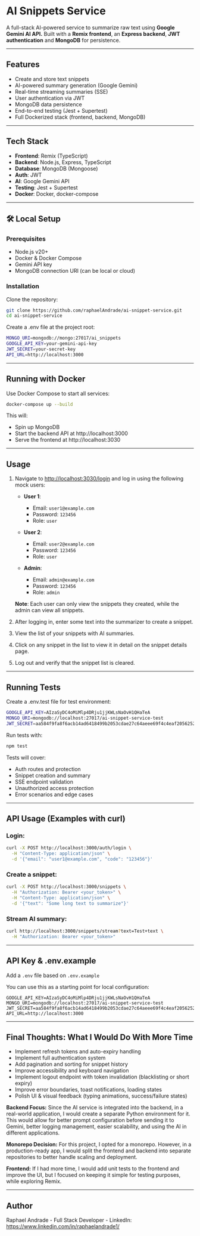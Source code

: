 # AI Snippets Service

A full-stack AI-powered service to summarize raw text using **Google Gemini AI API.**
Built with a **Remix frontend**, an **Express backend**, **JWT authentication** and **MongoDB** for persistence.

---

## Features

- Create and store text snippets
- AI-powered summary generation (Google Gemini)
- Real-time streaming summaries (SSE)
- User authentication via JWT
- MongoDB data persistence
- End-to-end testing (Jest + Supertest)
- Full Dockerized stack (frontend, backend, MongoDB)

---

## Tech Stack

- **Frontend**: Remix (TypeScript)
- **Backend**: Node.js, Express, TypeScript
- **Database**: MongoDB (Mongoose)
- **Auth**: JWT
- **AI**: Google Gemini API
- **Testing**: Jest + Supertest
- **Docker**: Docker, docker-compose

---

## 🛠️ Local Setup

### Prerequisites

- Node.js v20+
- Docker & Docker Compose
- Gemini API key
- MongoDB connection URI (can be local or cloud)

### Installation

Clone the repository:
```bash
git clone https://github.com/raphaelAndrade/ai-snippet-service.git
cd ai-snippet-service
```

Create a .env file at the project root:
```bash
MONGO_URI=mongodb://mongo:27017/ai_snippets
GOOGLE_API_KEY=your-gemini-api-key
JWT_SECRET=your-secret-key
API_URL=http://localhost:3000
```

---

## Running with Docker

Use Docker Compose to start all services:

```bash
docker-compose up --build
```

This will:
- Spin up MongoDB
- Start the backend API at http://localhost:3000
- Serve the frontend at http://localhost:3030

---

## Usage

1. Navigate to [http://localhost:3030/login](http://localhost:3030/login) and log in using the following mock users:

   - **User 1**:  
     - Email: `user1@example.com`  
     - Password: `123456`
     - Role: `user`
   
   - **User 2**:  
     - Email: `user2@example.com`  
     - Password: `123456`
     - Role: `user`

   - **Admin**:  
     - Email: `admin@example.com`  
     - Password: `123456`
     - Role: `admin`
     
   **Note**: Each user can only view the snippets they created, while the admin can view all snippets.

2. After logging in, enter some text into the summarizer to create a snippet.
3. View the list of your snippets with AI summaries.
4. Click on any snippet in the list to view it in detail on the snippet details page.
5. Log out and verify that the snippet list is cleared.

---

## Running Tests

Create a .env.test file for test environment:
```bash
GOOGLE_API_KEY=AIzaSyDC4oMiMlp4DRju1jjKWLsNaOvH1QHaTeA
MONGO_URI=mongodb://localhost:27017/ai-snippet-service-test
JWT_SECRET=aa584f9fa8f6acb14ad6418499b2053cdae27c64aeee69f4c4eaf20562524ac6df8eff6744714950861961c071d89f88f5fea1d3551ba471ca6d54a8e2fea5ae
```

Run tests with:
```bash
npm test
```

Tests will cover:
- Auth routes and protection
- Snippet creation and summary
- SSE endpoint validation
- Unauthorized access protection
- Error scenarios and edge cases

---

## API Usage (Examples with curl)

### Login:
```bash
curl -X POST http://localhost:3000/auth/login \
  -H "Content-Type: application/json" \
  -d '{"email": "user1@example.com", "code": "123456"}'
```

### Create a snippet:
```bash
curl -X POST http://localhost:3000/snippets \
  -H "Authorization: Bearer <your_token>" \
  -H "Content-Type: application/json" \
  -d '{"text": "Some long text to summarize"}'
```

### Stream AI summary:
```bash
curl http://localhost:3000/snippets/stream?text=Test+text \
  -H "Authorization: Bearer <your_token>"
```

---

## API Key & .env.example
Add a `.env` file based on `.env.example`

You can use this as a starting point for local configuration:
```env
GOOGLE_API_KEY=AIzaSyDC4oMiMlp4DRju1jjKWLsNaOvH1QHaTeA
MONGO_URI=mongodb://localhost:27017/ai-snippet-service-test
JWT_SECRET=aa584f9fa8f6acb14ad6418499b2053cdae27c64aeee69f4c4eaf20562524ac6df8eff6744714950861961c071d89f88f5fea1d3551ba471ca6d54a8e2fea5ae
API_URL=http://localhost:3000
```

---

## Final Thoughts: What I Would Do With More Time 

- Implement refresh tokens and auto-expiry handling 
- Implement full authentication system
- Add pagination and sorting for snippet history 
- Improve accessibility and keyboard navigation 
- Implement logout endpoint with token invalidation (blacklisting or short expiry)
- Improve error boundaries, toast notifications, loading states 
- Polish UI & visual feedback (typing animations, success/failure states)

**Backend Focus:** Since the AI service is integrated into the backend, in a real-world application, I would create a separate Python environment for it. This would allow for better prompt configuration before sending it to Gemini, better logging management, easier scalability, and using the AI in different applications.

**Monorepo Decision:** For this project, I opted for a monorepo. However, in a production-ready app, I would split the frontend and backend into separate repositories to better handle scaling and deployment.

**Frontend:** If I had more time, I would add unit tests to the frontend and improve the UI, but I focused on keeping it simple for testing purposes, while exploring Remix.

---

## Author

Raphael Andrade - Full Stack Developer - LinkedIn: https://www.linkedin.com/in/raphaelandrade1/